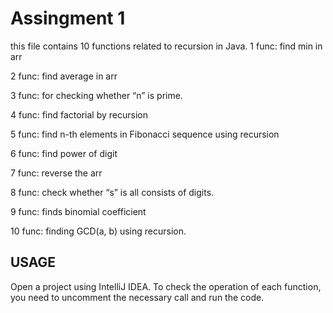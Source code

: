 # Assingment 1
this file contains 10 functions related to recursion in Java. 1 func: find min in arr

2 func: find average in arr

3 func: for checking whether “n” is prime.

4 func: find factorial by recursion

5 func: find n-th elements in Fibonacci sequence using recursion

6 func: find power of digit

7 func: reverse the arr

8 func: check whether “s” is all consists of digits.

9 func: finds binomial coefficient

10 func: finding GCD(a, b) using recursion.

## USAGE
Open a project using IntelliJ IDEA. To check the operation of each function, you need to uncomment the necessary call and run the code.
